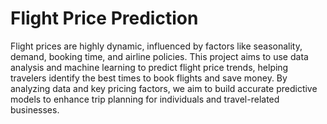 # Flight Price Prediction
Flight prices are highly dynamic, influenced by factors like seasonality, demand, booking time, and airline policies. This project aims to use data analysis and machine learning to predict flight price trends, helping travelers identify the best times to book flights and save money. By analyzing data and key pricing factors, we aim to build accurate predictive models to enhance trip planning for individuals and travel-related businesses.
